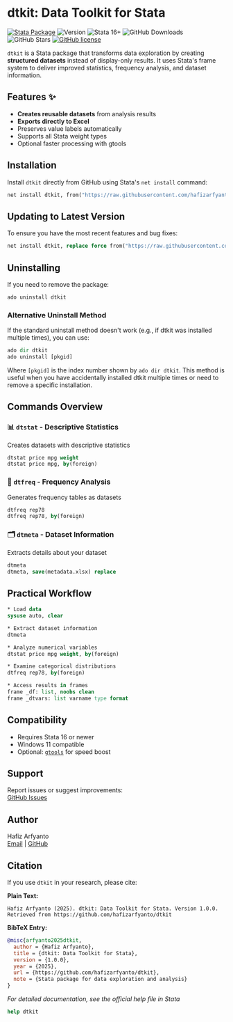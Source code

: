# dtkit: Data Toolkit for Stata

[![Stata Package](https://img.shields.io/badge/Stata-ado-blue)](https://github.com/hafizarfyanto/dtkit)
![Version](https://img.shields.io/badge/Version-1.0.1-green)
![Stata 16+](https://img.shields.io/badge/Stata-16%2B-purple)
![GitHub Downloads](https://img.shields.io/github/downloads/hafizarfyanto/dtkit/total)
![GitHub Stars](https://img.shields.io/github/stars/hafizarfyanto/dtkit?style=social)
[![GitHub license](https://img.shields.io/github/license/hafizarfyanto/dtkit.svg)](https://github.com/hafizarfyanto/dtkit/blob/main/LICENSE)

`dtkit` is a Stata package that transforms data exploration by creating **structured datasets** instead of display-only results. It uses Stata's frame system to deliver improved statistics, frequency analysis, and dataset information.

## Features ✨

- **Creates reusable datasets** from analysis results
- **Exports directly to Excel**
- Preserves value labels automatically
- Supports all Stata weight types
- Optional faster processing with gtools

## Installation

Install `dtkit` directly from GitHub using Stata's `net install` command:

```stata
net install dtkit, from("https://raw.githubusercontent.com/hafizarfyanto/dtkit/main/")
```

## Updating to Latest Version
To ensure you have the most recent features and bug fixes:

```stata
net install dtkit, replace force from("https://raw.githubusercontent.com/hafizarfyanto/dtkit/main/")
```

## Uninstalling
If you need to remove the package:

```stata
ado uninstall dtkit
```

### Alternative Uninstall Method
If the standard uninstall method doesn't work (e.g., if dtkit was installed multiple times), you can use:

```stata
ado dir dtkit
ado uninstall [pkgid]
```

Where `[pkgid]` is the index number shown by `ado dir dtkit`. This method is useful when you have accidentally installed dtkit multiple times or need to remove a specific installation.

## Commands Overview

### 📊 `dtstat` - Descriptive Statistics
Creates datasets with descriptive statistics

```stata
dtstat price mpg weight
dtstat price mpg, by(foreign)
```

### 🔢 `dtfreq` - Frequency Analysis
Generates frequency tables as datasets

```stata
dtfreq rep78
dtfreq rep78, by(foreign)
```

### 🗂️ `dtmeta` - Dataset Information
Extracts details about your dataset

```stata
dtmeta
dtmeta, save(metadata.xlsx) replace
```

## Practical Workflow

```stata
* Load data
sysuse auto, clear

* Extract dataset information
dtmeta

* Analyze numerical variables
dtstat price mpg weight, by(foreign)

* Examine categorical distributions
dtfreq rep78, by(foreign)

* Access results in frames
frame _df: list, noobs clean
frame _dtvars: list varname type format
```

## Compatibility
- Requires Stata 16 or newer
- Windows 11 compatible
- Optional: [`gtools`](https://github.com/mcaceresb/stata-gtools) for speed boost

## Support
Report issues or suggest improvements:  
[GitHub Issues](https://github.com/hafizarfyanto/dtkit/issues)

## Author
Hafiz Arfyanto  
[Email](mailto:hafizarfyanto@gmail.com) | [GitHub](https://github.com/hafizarfyanto)

## Citation

If you use `dtkit` in your research, please cite:

**Plain Text:**
```
Hafiz Arfyanto (2025). dtkit: Data Toolkit for Stata. Version 1.0.0.
Retrieved from https://github.com/hafizarfyanto/dtkit
```

**BibTeX Entry:**
```bibtex
@misc{arfyanto2025dtkit,
  author = {Hafiz Arfyanto},
  title = {dtkit: Data Toolkit for Stata},
  version = {1.0.0},
  year = {2025},
  url = {https://github.com/hafizarfyanto/dtkit},
  note = {Stata package for data exploration and analysis}
}
```

*For detailed documentation, see the official help file in Stata*
```Stata
help dtkit
```
